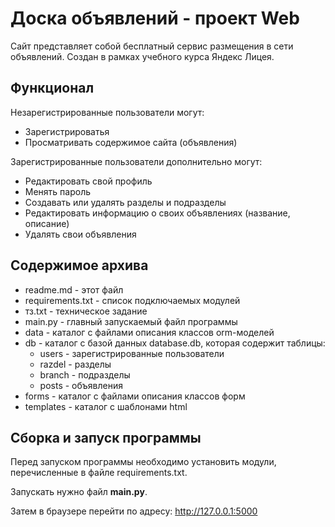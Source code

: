 # Доска объявлений - проект Web

Сайт представляет собой бесплатный сервис размещения в сети объявлений.
Создан в рамках учебного курса Яндекс Лицея.

## Функционал

Незарегистрированные пользователи могут:

- Зарегистрироватья
- Просматривать содержимое сайта (объявления)

Зарегистрированные пользователи дополнительно могут:

- Редактировать свой профиль
- Менять пароль
- Создавать или удалять разделы и подразделы
- Редактировать информацию о своих объявлениях (название, описание)
- Удалять свои объявления

## Содержимое архива

- readme.md - этот файл
- requirements.txt - список подключаемых модулей
- тз.txt - техническое задание
- main.py - главный запускаемый файл программы
- data - каталог с файлами описания классов orm-моделей
- db - каталог с базой данных database.db, которая содержит таблицы:
  - users - зарегистрированные пользователи
  - razdel - разделы
  - branch - подразделы
  - posts - объявления
- forms - каталог с файлами описания классов форм
- templates - каталог с шаблонами html

## Сборка и запуск программы

Перед запуском программы необходимо установить модули, перечисленные в файле requirements.txt.

Запускать нужно файл **main.py**. 

Затем в браузере перейти по адресу: http://127.0.0.1:5000